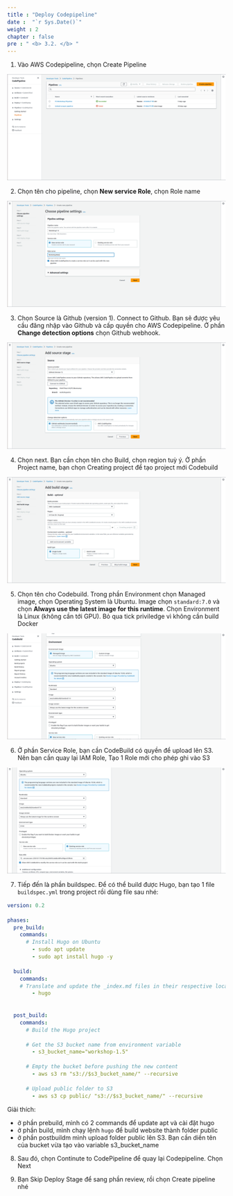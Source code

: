 ```yaml
---
title : "Deploy Codepipeline"
date :  "`r Sys.Date()`" 
weight : 2 
chapter : false
pre : " <b> 3.2. </b> "
---
```


1. Vào AWS Codepipeline, chọn Create Pipeline

![](/content/3-BucketCICD/3.2-CodePipeline/images/2023-07-29-22-25-19.png)

2. Chọn tên cho pipeline, chọn **New service Role**, chọn Role name

![](/content/3-BucketCICD/3.2-CodePipeline/images/2023-07-29-22-29-14.png)

3. Chọn Source là Github (version 1). Connect to Github. Bạn sẽ được yêu cầu đăng nhập vào Github và cấp quyền cho AWS Codepipeline. Ở phần **Change detection options** chọn Github webhook. 

![](/content/3-BucketCICD/3.2-CodePipeline/images/2023-07-29-23-02-39.png)

4. Chọn next. Bạn cần chọn tên cho Build, chọn region tuỳ ý. Ở phần Project name, bạn chọn Creating project để tạo project mới Codebuild

![](/content/3-BucketCICD/3.2-CodePipeline/images/2023-07-29-23-10-10.png)

5. Chọn tên cho Codebuild. Trong phần Environment chọn Managed image, chọn Operating System là Ubuntu. Image chọn `standard:7.0` và chọn **Always use the latest image for this runtime**. Chọn Environment là Linux (không cần tới GPU). Bỏ qua tick priviledge vì không cần build Docker

![](/content/3-BucketCICD/3.2-CodePipeline/images/2023-07-29-23-16-19.png)

6. Ở phần Service Role, bạn cần CodeBuild có quyền để upload lên S3. Nên bạn cần quay lại IAM Role, Tạo 1 Role mới cho phép ghi vào S3

![](/content/3-BucketCICD/3.2-CodePipeline/images/2023-07-29-23-28-07.png)

7. Tiếp đến là phần buildspec. Để có thể build được Hugo, bạn tạo 1 file `buildspec.yml` trong project rồi dùng file sau nhé:

```yaml
version: 0.2

phases:
  pre_build:
    commands:
      # Install Hugo on Ubuntu
        - sudo apt update
        - sudo apt install hugo -y

  build:
    commands:
    # Translate and update the _index.md files in their respective locations
        - hugo


  post_build:
    commands:
      # Build the Hugo project

      # Get the S3 bucket name from environment variable
        - s3_bucket_name="workshop-1.5"

      # Empty the bucket before pushing the new content
        - aws s3 rm "s3://$s3_bucket_name/" --recursive

      # Upload public folder to S3
        - aws s3 cp public/ "s3://$s3_bucket_name/" --recursive

```

Giải thích:
- ở phần prebuild, mình có 2 commands để update apt và cài đặt hugo
- ở phần build, mình chạy lệnh `hugo` để build website thành folder public
- ở phần postbuildm mình upload folder public lên S3. Bạn cần diền tên của bucket vừa tạo vào variable s3_bucket_name

8. Sau đó, chọn Continute to CodePipeline để quay lại Codepipeline. Chọn Next

9. Bạn Skip Deploy Stage để sang phần review, rồi chọn Create pipeline nhé


